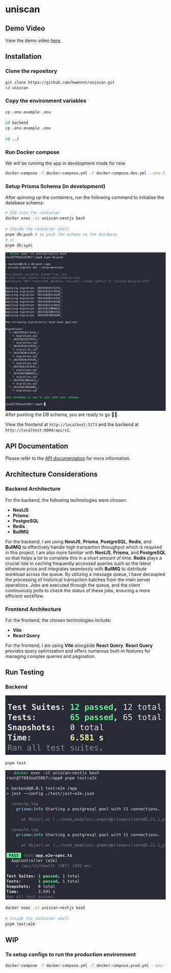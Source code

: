 # uniscan

## Demo Video

View the demo video [here](https://youtu.be/Llf3kSnb6PY).

## Installation

### Clone the repository

```bash
git clone https://github.com/hwennnn/uniscan.git
cd uniscan
```

### Copy the environment variables

```bash
cp .env.example .env

cd backend
cp .env.example .env

cd ../
```

### Run Docker compose

We will be running the app in development mode for now.

```bash
docker-compose -f docker-compose.yml -f docker-compose.dev.yml --env-file .env up --build
```

### Setup Prisma Schema (in development)

After spinning up the containers, run the following command to initialise the database schema:

```bash
# SSH into the container
docker exec -it uniscan-nestjs bash

# Inside the container shell
pnpm db:push # to push the schema to the database
# or
pnpm db:sync
```

![Push DB schema](docs/push-schema.png)
After pushing the DB schema, you are ready to go 🎉🎉.

View the frontend at `http://localhost:5173` and the backend at `http://localhost:8000/api/v1`.

## API Documentation

Please refer to the [API documentation](docs/API_DOCUMENTATION.md) for more information.

## Architecture Considerations

### Backend Architecture

For the backend, the following technologies were chosen:

- **NestJS**
- **Prisma**:
- **PostgreSQL**
- **Redis**
- **BullMQ**

For the backend, I am using **NestJS**, **Prisma**, **PostgreSQL**, **Redis**, and **BullMQ** to effectively handle high transaction throughput which is required in this project. I am also more familiar with **NestJS**, **Prisma**, and **PostgreSQL** so that helps a lot to complete this in a short amount of time. **Redis** plays a crucial role in caching frequently accessed queries such as the latest ethereum price and integrates seamlessly with **BullMQ** to distribute workload across the queue. By utilizing a message queue, I have decoupled the processing of historical transaction batches from the main server operations. Jobs are executed through the queue, and the client continuously polls to check the status of these jobs, ensuring a more efficient workflow.

### Frontend Architecture

For the frontend, the chosen technologies include:

- **Vite**
- **React Query**

For the frontend, I am using **Vite** alongside **React Query**. **React Query** provides query optimization and offers numerous built-in features for managing complex queries and pagination.

## Run Testing

### Backend

![test](docs/test.png)

```bash
pnpm test
```

![e2e test](docs/test-e2e.png)

```bash
docker exec -it uniscan-nestjs bash

# Inside the container shell
pnpm test:e2e
```

## WIP

### To setup configs to run the production environment

```bash
docker-compose -f docker-compose.yml -f docker-compose.prod.yml --env-file .env up --build
```
